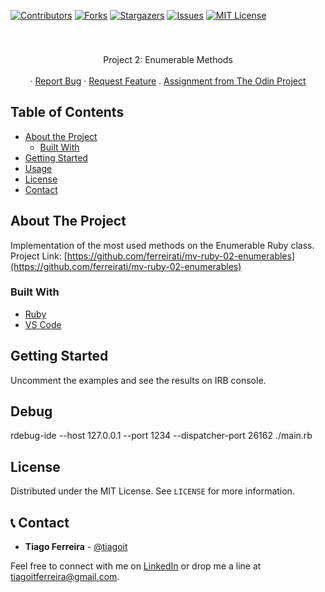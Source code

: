 <!--
Best Readme Template
https://github.com/othneildrew/Best-README-Template/blob/master/README.md
-->

<!-- PROJECT SHIELDS -->
<!--
*** I'm using markdown "reference style" links for readability.
*** Reference links are enclosed in brackets [ ] instead of parentheses ( ).
*** See the bottom of this document for the declaration of the reference variables
*** for contributors-url, forks-url, etc. This is an optional, concise syntax you may use.
*** https://www.markdownguide.org/basic-syntax/#reference-style-links
-->
[![Contributors][contributors-shield]][contributors-url]
[![Forks][forks-shield]][forks-url]
[![Stargazers][stars-shield]][stars-url]
[![Issues][issues-shield]][issues-url]
[![MIT License][license-shield]][license-url]


<!-- PROJECT LOGO -->
<br />
<p align="center">
  <h3 align="center"></h3>

  <p align="center">
    Project 2: Enumerable Methods
    <br />
    <br />
    ·
    <a href="https://github.com/ferreirati/mv-ruby-02-enumerables/issues">Report Bug</a>
    ·
    <a href="https://github.com/ferreirati/mv-ruby-02-enumerables/issues">Request Feature</a>
    .
    <a href="https://www.theodinproject.com/courses/ruby-programming/lessons/advanced-building-blocks">Assignment from The Odin Project</a>
  </p>
</p>






<!-- TABLE OF CONTENTS -->
## Table of Contents

* [About the Project](#about-the-project)
  * [Built With](#built-with)
* [Getting Started](#getting-started)
* [Usage](#usage)
* [License](#license)
* [Contact](#contact)



<!-- ABOUT THE PROJECT -->
## About The Project

Implementation of the most used methods on the Enumerable Ruby class.
Project Link: [https://github.com/ferreirati/mv-ruby-02-enumerables](https://github.com/ferreirati/mv-ruby-02-enumerables)

### Built With

* [Ruby](https://www.ruby-lang.org)
* [VS Code](https://code.visualstudio.com/)




<!-- GETTING STARTED -->
## Getting Started

Uncomment the examples and see the results on IRB console.


## Debug
rdebug-ide --host 127.0.0.1 --port 1234 --dispatcher-port 26162 ./main.rb

<!-- LICENSE -->
## License

Distributed under the MIT License. See `LICENSE` for more information.



<!-- CONTACT -->
## 📞 Contact
- **Tiago Ferreira** - [@tiagoit](https://github.com/tiagoit)

Feel free to connect with me on [LinkedIn](https://www.linkedin.com/in/tiagoit-dev/) or drop me a line at <tiagoitferreira@gmail.com>.


<!-- MARKDOWN LINKS & IMAGES -->
<!-- https://www.markdownguide.org/basic-syntax/#reference-style-links -->
[contributors-shield]: https://img.shields.io/github/contributors/ferreirati/mv-08-htmlcss-framework.svg?style=flat-square
[contributors-url]: https://github.com/ferreirati/mv-08-htmlcss-framework/graphs/contributors

[forks-shield]: https://img.shields.io/github/forks/ferreirati/mv-08-htmlcss-framework.svg?style=flat-square
[forks-url]: https://github.com/ferreirati/mv-08-htmlcss-framework/network/members

[stars-shield]: https://img.shields.io/github/stars/ferreirati/mv-08-htmlcss-framework.svg?style=flat-square
[stars-url]: https://github.com/ferreirati/mv-08-htmlcss-framework/stargazers

[issues-shield]: https://img.shields.io/github/issues/ferreirati/mv-08-htmlcss-framework.svg?style=flat-square
[issues-url]: https://github.com/ferreirati/mv-08-htmlcss-framework/issues

[license-shield]: https://img.shields.io/github/license/ferreirati/mv-08-htmlcss-framework.svg?style=flat-square
[license-url]: https://github.com/ferreirati/mv-08-htmlcss-framework/blob/master/LICENSE.txt

[product-screenshot]: images/screenshot.png
